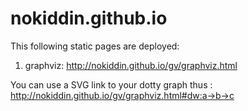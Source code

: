 nokiddin.github.io
==================

This following static pages are deployed:

1. graphviz:
http://nokiddin.github.io/gv/graphviz.html

You can use a SVG link to your dotty graph thus : 
http://nokiddin.github.io/gv/graphviz.html#dw:a->b->c
